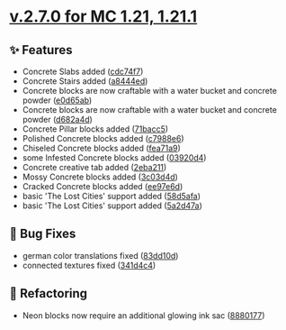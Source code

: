 # [v.2.7.0 for MC 1.21, 1.21.1](https://github.com/XxRexRaptorxX/CityCraft/compare/v.2.7.0-dev1...v.2.7.0-dev21)

## ✨ Features

- Concrete Slabs added ([cdc74f7](https://github.com/XxRexRaptorxX/CityCraft/commit/cdc74f7806eee83ca0ba9d5bd8fb019cdf956ce0))
- Concrete Stairs added ([a8444ed](https://github.com/XxRexRaptorxX/CityCraft/commit/a8444ed4b6a43279f2d0f5716222ceb67403e178))
- Concrete blocks are now craftable with a water bucket and concrete powder ([e0d65ab](https://github.com/XxRexRaptorxX/CityCraft/commit/e0d65abc4dd504d4d1dbe011eb8090de62e9d85f))
- Concrete blocks are now craftable with a water bucket and concrete powder ([d682a4d](https://github.com/XxRexRaptorxX/CityCraft/commit/d682a4d977521dbda278b430c78fa4bf6a3740ff))
- Concrete Pillar blocks added ([71bacc5](https://github.com/XxRexRaptorxX/CityCraft/commit/71bacc5b3d04804fe44392463cc501ec445e9a78))
- Polished Concrete blocks added ([c7988e6](https://github.com/XxRexRaptorxX/CityCraft/commit/c7988e6522fd4f508f339f0e542e49c739d7a556))
- Chiseled Concrete blocks added ([fea71a9](https://github.com/XxRexRaptorxX/CityCraft/commit/fea71a98313d3df594de727983219d9c8ff2ae56))
- some Infested Concrete blocks added ([03920d4](https://github.com/XxRexRaptorxX/CityCraft/commit/03920d4737dbda9ce9e92c9dd841c6b1af7c4978))
- Concrete creative tab added ([2eba211](https://github.com/XxRexRaptorxX/CityCraft/commit/2eba2118e2a70046bb2352b99abe362a3e1ca061))
- Mossy Concrete blocks added ([3c03d4d](https://github.com/XxRexRaptorxX/CityCraft/commit/3c03d4d12203df3c43979735f56c679b8b7a0641))
- Cracked Concrete blocks added ([ee97e6d](https://github.com/XxRexRaptorxX/CityCraft/commit/ee97e6dac110c0b743173570dd6f7a80913c31fc))
- basic 'The Lost Cities' support added ([58d5afa](https://github.com/XxRexRaptorxX/CityCraft/commit/58d5afaac29480263c5834773c4c6dd546fd6e10))
- basic 'The Lost Cities' support added ([5a2d47a](https://github.com/XxRexRaptorxX/CityCraft/commit/5a2d47a8e7e6097a8673651252bda9ef68f15a06))

## 🔧 Bug Fixes

- german color translations fixed ([83dd10d](https://github.com/XxRexRaptorxX/CityCraft/commit/83dd10d6606fbe1bc27c7c0076c92db06552f28c))
- connected textures fixed ([341d4c4](https://github.com/XxRexRaptorxX/CityCraft/commit/341d4c40f639adb0154925b613f7797fcf9d09ac))

## 🔨 Refactoring

- Neon blocks now require an additional glowing ink sac ([8880177](https://github.com/XxRexRaptorxX/CityCraft/commit/888017750c300dbdb3f9cdc64be90c54413d44c3))

